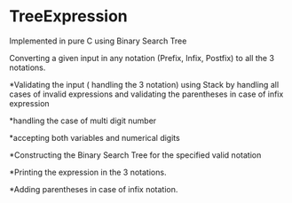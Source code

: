# TreeExpression

Implemented in pure C using Binary Search Tree

Converting a given input in any notation (Prefix, Infix, Postfix) to all the 3 notations.

*Validating the input ( handling the 3 notation) using Stack by handling all cases of invalid expressions and validating the parentheses in case of infix expression

*handling the case of multi digit number

*accepting both variables and numerical digits

*Constructing the Binary Search Tree for the specified valid notation

*Printing the expression in the 3 notations.

*Adding parentheses in case of infix notation.

